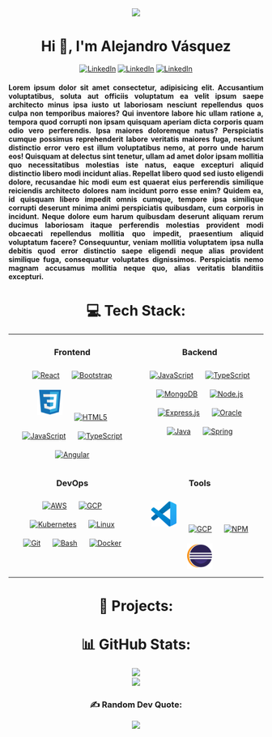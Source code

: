 <div align="center">
  <img height="150" src="https://camo.githubusercontent.com/62da68eb62b1e5f175f7d1f0191dd89a653d7908feb22d37d4a0ab07365d6791/68747470733a2f2f6d656469612e67697068792e636f6d2f6d656469612f4d3967624264396e6244724f5475314d71782f67697068792e676966"  />
</div>

<h1 align="center">Hi 👋, I'm Alejandro Vásquez</h1>

<div align="center">

  [![LinkedIn](https://img.shields.io/badge/LinkedIn-%230077B5.svg?logo=linkedin&logoColor=white)](https://linkedin.com/in/alejandro-vasquez) 
  [![LinkedIn](https://img.shields.io/badge/Email-%230077B5.svg?logo=gmail&logoColor=white)](mailto:alejandro.vasquez.taborda@gmail.com) 
  [![LinkedIn](https://img.shields.io/badge/Github-%230077B5.svg?logo=github&logoColor=white)](https://github.com/avasquezt) 
</div>

<h4 align="justify">Lorem ipsum dolor sit amet consectetur, adipisicing elit. Accusantium voluptatibus, soluta aut officiis voluptatum ea velit ipsum saepe architecto minus ipsa iusto ut laboriosam nesciunt repellendus quos culpa non temporibus maiores? Qui inventore labore hic ullam ratione a, tempora quod corrupti non ipsam quisquam aperiam dicta corporis quam odio vero perferendis. Ipsa maiores doloremque natus? Perspiciatis cumque possimus reprehenderit labore veritatis maiores fuga, nesciunt distinctio error vero est illum voluptatibus nemo, at porro unde harum eos! Quisquam at delectus sint tenetur, ullam ad amet dolor ipsam mollitia quo necessitatibus molestias iste natus, eaque excepturi aliquid distinctio libero modi incidunt alias. Repellat libero quod sed iusto eligendi dolore, recusandae hic modi eum est quaerat eius perferendis similique reiciendis architecto dolores nam incidunt porro esse enim? Quidem ea, id quisquam libero impedit omnis cumque, tempore ipsa similique corrupti deserunt minima animi perspiciatis quibusdam, cum corporis in incidunt. Neque dolore eum harum quibusdam deserunt aliquam rerum ducimus laboriosam itaque perferendis molestias provident modi obcaecati repellendus mollitia quo impedit, praesentium aliquid voluptatum facere? Consequuntur, veniam mollitia voluptatem ipsa nulla debitis quod error distinctio saepe eligendi neque alias provident similique fuga, consequatur voluptates dignissimos. Perspiciatis nemo magnam accusamus mollitia neque quo, alias veritatis blanditiis excepturi.</h4>


<h1 align="center">💻 Tech Stack:</h1>

<table align="center">
  <tr>
    <td valign="top" width="50%">
      <h3 align="center">Frontend</h3>  
      <div align="center">  
        <a href="https://reactjs.org/" target="_blank"><img style="margin: 10px" src="https://profilinator.rishav.dev/skills-assets/react-original-wordmark.svg" alt="React" height="50" /></a>  
        <a href="https://getbootstrap.com/docs/3.4/javascript/" target="_blank"><img style="margin: 10px" src="https://profilinator.rishav.dev/skills-assets/bootstrap-plain.svg" alt="Bootstrap" height="50" /></a>  
        <a href="https://www.w3schools.com/css/" target="_blank"><img style="margin: 10px" src="https://github.com/devicons/devicon/blob/master/icons/css3/css3-original.svg" alt="CSS3" height="50" /></a>  
        <a href="https://en.wikipedia.org/wiki/HTML5" target="_blank"><img style="margin: 10px" src="https://profilinator.rishav.dev/skills-assets/html5-original-wordmark.svg" alt="HTML5" height="50" /></a>  
        <a href="https://www.javascript.com/" target="_blank"><img style="margin: 10px" src="https://profilinator.rishav.dev/skills-assets/javascript-original.svg" alt="JavaScript" height="50" /></a>  
        <a href="https://www.typescriptlang.org/" target="_blank"><img style="margin: 10px" src="https://profilinator.rishav.dev/skills-assets/typescript-original.svg" alt="TypeScript" height="50" /></a>  
        <a href="https://angular.io/" target="_blank"><img style="margin: 10px" src="https://profilinator.rishav.dev/skills-assets/angularjs-original.svg" alt="Angular" height="50" /></a>  
      </div>
    </td>
    <td valign="top" width="50%">
      <h3 align="center">Backend</h3>
      <div align="center">  
        <a href="https://www.javascript.com/" target="_blank"><img style="margin: 10px" src="https://profilinator.rishav.dev/skills-assets/javascript-original.svg" alt="JavaScript" height="50" /></a>  
        <a href="https://www.typescriptlang.org/" target="_blank"><img style="margin: 10px" src="https://profilinator.rishav.dev/skills-assets/typescript-original.svg" alt="TypeScript" height="50" /></a>  
        <a href="https://www.mongodb.com/" target="_blank"><img style="margin: 10px" src="https://profilinator.rishav.dev/skills-assets/mongodb-original-wordmark.svg" alt="MongoDB" height="50" /></a>  
        <a href="https://nodejs.org/" target="_blank"><img style="margin: 10px" src="https://profilinator.rishav.dev/skills-assets/nodejs-original-wordmark.svg" alt="Node.js" height="50" /></a>  
        <a href="https://expressjs.com/" target="_blank"><img style="margin: 10px" src="https://camo.githubusercontent.com/6686b9ef0e21e13c9e7c846340303765c0f36e40a0490bcad453ea9d0d433ea0/68747470733a2f2f7777772e6d656d656e746f746563682e696e2f6173736574732f696d616765732f69636f6e732f657870726573732e706e67" alt="Express.js" height="50" /></a>  
        <a href="https://www.oracle.com/in/index.html" target="_blank"><img style="margin: 10px" src="https://profilinator.rishav.dev/skills-assets/oracle-original.svg" alt="Oracle" height="50" /></a>  
        <a href="https://www.java.com/" target="_blank"><img style="margin: 10px" src="https://profilinator.rishav.dev/skills-assets/java-original-wordmark.svg" alt="Java" height="50" /></a>  
        <a href="https://docs.spring.io/spring-framework/docs/3.0.x/reference/expressions.html#:~:text=The%20Spring%20Expression%20Language%20(SpEL,and%20basic%20string%20templating%20functionality." target="_blank"><img style="margin: 10px" src="https://profilinator.rishav.dev/skills-assets/springio-icon.svg" alt="Spring" height="50" /></a>  
      </div>
    </td>
  </tr>
  <tr>
    <td valign="top" width="50%">
      <h3 align="center">DevOps</h3>
      <div align="center">  
        <a href="https://aws.amazon.com/" target="_blank"><img style="margin: 10px" src="https://profilinator.rishav.dev/skills-assets/amazonwebservices-original-wordmark.svg" alt="AWS" height="50" /></a>  
        <a href="https://cloud.google.com/" target="_blank"><img style="margin: 10px" src="https://profilinator.rishav.dev/skills-assets/google_cloud-icon.svg" alt="GCP" height="50" /></a>  
        <a href="https://kubernetes.io/" target="_blank"><img style="margin: 10px" src="https://profilinator.rishav.dev/skills-assets/kubernetes-icon.svg" alt="Kubernetes" height="50" /></a>  
        <a href="https://www.linux.org/" target="_blank"><img style="margin: 10px" src="https://profilinator.rishav.dev/skills-assets/linux-original.svg" alt="Linux" height="50" /></a>  
        <a href="https://github.com/" target="_blank"><img style="margin: 10px" src="https://profilinator.rishav.dev/skills-assets/git-scm-icon.svg" alt="Git" height="50" /></a>  
        <a href="https://www.gnu.org/software/bash/" target="_blank"><img style="margin: 10px" src="https://upload.wikimedia.org/wikipedia/commons/a/a3/Bash_Logo_White.svg" alt="Bash" height="50" /></a>  
        <a href="https://www.docker.com/" target="_blank"><img style="margin: 10px" src="https://profilinator.rishav.dev/skills-assets/docker-original-wordmark.svg" alt="Docker" height="50" /></a>  
      </div>
    </td>
    <td valign="top" width="50%">
      <h3 align="center">Tools</h3>
      <div align="center">  
        <a href="https://code.visualstudio.com/" target="_blank"><img style="margin: 10px" src="https://github.com/devicons/devicon/blob/master/icons/vscode/vscode-original.svg" alt="VSC" height="50" /></a>  
        <a href="https://postman.com" target="_blank"><img style="margin: 10px" src="https://www.vectorlogo.zone/logos/getpostman/getpostman-icon.svg" alt="GCP" height="50" /></a>  
        <a href="https://www.npmjs.com" target="_blank"><img style="margin: 10px" src="https://upload.wikimedia.org/wikipedia/commons/d/db/Npm-logo.svg" alt="NPM" height="50" /></a>  
        <a href="https://www.eclipse.org/ide/" target="_blank"><img style="margin: 10px" src="./assets/Eclipse-Luna-Logo.svg" alt="Eclipse" height="50" /></a>  
      </div>
    </td>
  </tr>
</table>  

<h1 align="center">💼 Projects:</h1>
<!--
<table align="center">
    <tr>
    <td width="50%">
        <h3 align="center">Rick and Morty Parasite Detector</h3>
        <p align="center">
          <a href="https://github.com/BrettCrafton/Rick-and-Morty-Parasite-Detector" target="_blank" rel="noreferrer"> <img src="https://github.com/BrettCrafton/BrettCrafton/blob/main/assets/Rick%20and%20Morty%20gif.gif?raw=true" alt="project example"/> </a>
          <span> <a href="https://github.com/BrettCrafton/Rick-and-Morty-Parasite-Detector" target="_blank" rel="noreferrer""><img src="https://img.shields.io/badge/-repo-efefef?style=flat-square&logo=github&logoColor=07c7d5" alt="button to repository" height ="25px"></a> <a href="https://brettcrafton.com/Portfolio/Rick-and-Morty/index.html" target="_blank" rel="noreferrer"><img src="https://img.shields.io/badge/-live%20site-07c7d5?style=flat-square" alt="button to live site" height="25px"></a> </span>
          <p align="center">
            Rick and Morty Parasite Detector. Based off the Total Rickall episode of Rick and Morty.
          </p>
        </p>
      </td>
      <td width="50%">
        <h3 align="center">NASA's Astronomy Picture of the Day</h3>
        <p align="center">
          <a href="https://github.com/BrettCrafton/NASA-APOD" target="_blank" rel="noreferrer"> <img src="https://github.com/BrettCrafton/BrettCrafton/blob/main/assets/NASA%20APOD%20gif.gif?raw=true" alt="project example"/> </a>
          <span> <a href="https://github.com/BrettCrafton/NASA-APOD" target="_blank" rel="noreferrer""><img src="https://img.shields.io/badge/-repo-efefef?style=flat-square&logo=github&logoColor=07c7d5" alt="button to repository" height ="25px"></a> <a href="https://brettcrafton.com/Portfolio/NASA%20API/index.html" target="_blank" rel="noreferrer"><img src="https://img.shields.io/badge/-live%20site-07c7d5?style=flat-square" alt="button to live site" height="25px"></a> </span>
          <p align="center">
            Astronomy Picture of the Day pulled from NASA's API. Search by date, or click "Today's Date".
          </p>
        </p>
      </td>      
    </tr>
</table>
-->
<div align="center">
  
<h1 align="center">📊 GitHub Stats:</h1>

<!--![](https://github-readme-stats.vercel.app/api?username=avasquezt&theme=dark&hide_border=false&include_all_commits=false&count_private=false)<br/>-->
![](https://github-readme-streak-stats.herokuapp.com/?user=avasquezt&theme=dark&hide_border=false)<br/>
![](https://github-readme-stats.vercel.app/api/top-langs/?username=avasquezt&theme=dark&hide_border=false&include_all_commits=false&count_private=false&layout=compact)

<h3 align="center">✍️ Random Dev Quote:</h3>

![](https://quotes-github-readme.vercel.app/api?type=horizontal&theme=radical)

</div>
<!-- Proudly created with GPRM ( https://gprm.itsvg.in ) -->

